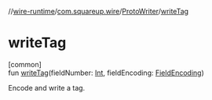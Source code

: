 //[wire-runtime](../../../index.md)/[com.squareup.wire](../index.md)/[ProtoWriter](index.md)/[writeTag](write-tag.md)

# writeTag

[common]\
fun [writeTag](write-tag.md)(fieldNumber: [Int](https://kotlinlang.org/api/latest/jvm/stdlib/kotlin/-int/index.html), fieldEncoding: [FieldEncoding](../-field-encoding/index.md))

Encode and write a tag.
